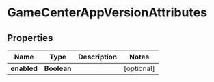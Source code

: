 

# GameCenterAppVersionAttributes


## Properties

| Name | Type | Description | Notes |
|------------ | ------------- | ------------- | -------------|
|**enabled** | **Boolean** |  |  [optional] |



